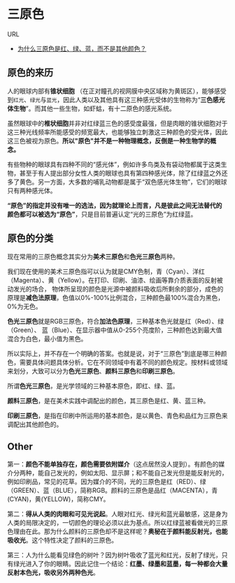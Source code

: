 # 三原色

URL

- [为什么三原色是红、绿、蓝，而不是其他颜色？](https://www.zhihu.com/question/19646016)

## 原色的来历

人的眼球内部有**锥状细胞** （在正对瞳孔的视网膜中央区域称为黄斑区），能够感受到`红光`、`绿光`与`蓝光`，因此人类以及其他具有这三种感光受体的生物称为“**三色感光体生物**”。而其他一些生物，如虾蛄，有十二原色的感光系统。

虽然眼球中的**椎状细胞**并非对红绿蓝三色的感受度​​最强，但是肉眼的锥状细胞对于这三种光线频率所能感受的频宽最大，也能够独立刺激这三种颜色的受光体，因此这三色被视为原色。**所以"原色"并不是一种物理概念，反倒是一种生物学的概念。**

有些物种的眼球具有四种不同的“感光体”，例如许多鸟类及有袋动物都属于这类生物，甚至于有人提出部分女性人类的眼球也具有第四种感光体，除了红绿蓝之外还多了黄色。另一方面，大多数的哺乳动物都是属于“双色感光体生物”，它们的眼球只有两种感光体。

**“原色”的指定并没有唯一的选法，因为就理论上而言，凡是彼此之间无法替代的颜色都可以被选为“原色”**，只是目前普遍认定“光的三原色”为红绿蓝。

## 原色的分类

现在常用的三原色概念其实分为**美术三原色**和**色光三原色**两种。

我们现在使用的美术三原色指可以认为就是CMY色制，青（Cyan）、洋红（Magenta）、黄（Yellow）。在打印、印刷、油漆、绘画等靠介质表面的反射被动发光的场合， 物体所呈现的颜色是光源中被颜料吸收后所剩余的部分，成色的原理是**减色法原理**，色值以0%-100%比例混合，三种颜色最100%混合为黑色，0%为无色。

**色光三原色**就是RGB三原色，符合**加法色原理**，三种基本色光就是红（Red）、绿（Green）、 蓝（Blue）、在显示器中值从0-255个亮度阶，三种颜色达到最大值混合为白色，最小值为黑色。

所以实际上，并不存在一个明确的答案。也就是说，对于“三原色”到底是哪三种颜色，需要具体问题具体分析。它在不同领域中有着不同的颜色规定。按材料或领域来划分，大致可以分为**色光三原色**、**颜料三原色**和**印刷三原色**。

所谓**色光三原色**，是光学领域的三种基本原色，即红、绿、蓝。

**颜料三原色**，是在美术实践中调配出的颜色，其三原色是红、黄、蓝三种。

**印刷三原色**，是指在印刷中所运用的基本颜色，是以黄色、青色和品红为三原色来调配出其他颜色的。

## Other

第一：**颜色不能单独存在，颜色需要依附媒介**（这点居然没人提到）。有颜色的媒介分两种，能自己发光的，例如太阳、显示屏；和不能自己发光但是能反射光的，例如印刷品，常见的花草。因为媒介的不同，光的三原色是红（RED）、绿（GREEN）、蓝（BLUE），简称RGB。颜料的三原色是品红（MACENTA），青(CYAN)，黄(YELLOW)，简称CMY。

第二：**得从人类的肉眼和可见光说起**。人眼对红光、绿光和蓝光最敏感，这是身为人类的局限决定的，一切颜色的理论必须以此为基点。所以红绿蓝被看做光的三原色理由在此。那为什么颜料的三原色却不是这样呢？**奥秘在于颜料能反射光，也能吸收光**。这个特性决定了颜料的三原色。

第三：人为什么能看见绿色的树叶？因为树叶吸收了蓝光和红光，反射了绿光，只有绿光进入了你的眼睛。因此记住一个结论：**红墨、绿墨和蓝墨，每一种都会大量反射本色光，吸收另外两种色光**。



